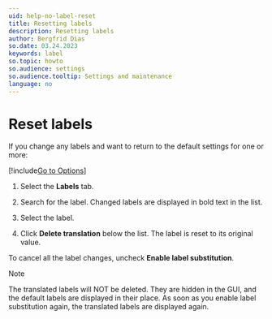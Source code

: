 ```yaml
---
uid: help-no-label-reset
title: Resetting labels
description: Resetting labels
author: Bergfrid Dias
so.date: 03.24.2023
keywords: label
so.topic: howto
so.audience: settings
so.audience.tooltip: Settings and maintenance
language: no
---
```


# Reset labels

If you change any labels and want to return to the default settings for one or more:

[!include[Go to Options](../includes/open-options.md)]

1. Select the **Labels** tab.

1. Search for the label. Changed labels are displayed in bold text in the list.

1. Select the label.

1. Click **Delete translation** below the list. The label is reset to its original value.

To cancel all the label changes, uncheck **Enable label substitution**.

> [!NOTE]
> The translated labels will NOT be deleted. They are hidden in the GUI, and the default labels are displayed in their place. As soon as you enable label substitution again, the translated labels are displayed again.

<!-- Referenced links -->

<!-- Referenced images -->

